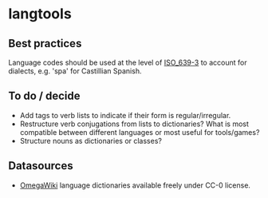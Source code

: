 # langtools

## Best practices

Language codes should be used at the level of [ISO_639-3](https://en.wikipedia.org/wiki/ISO_639-3) to account for dialects, e.g. 'spa' for Castillian Spanish.

## To do / decide

- Add tags to verb lists to indicate if their form is regular/irregular.
- Restructure verb conjugations from lists to dictionaries? What is most compatible between different languages or most useful for tools/games?
- Structure nouns as dictionaries or classes?

## Datasources

- [OmegaWiki](http://www.omegawiki.org/Help:Downloading_the_data) language dictionaries available freely under CC-0 license.


<!-- 
README resources:

README template:      https://gist.github.com/PurpleBooth/109311bb0361f32d87a2
Markdown Cheatsheet:  https://github.com/adam-p/markdown-here/wiki/Markdown-Cheatsheet
Licenses:             https://www.freecodecamp.org/news/how-open-source-licenses-work-and-how-to-add-them-to-your-projects-34310c3cf94/

-->
